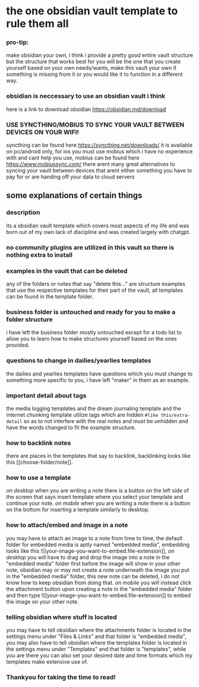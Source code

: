 # the one obsidian vault template to rule them all

### pro-tip:
make obsidian your own, i think i provide a pretty good entire vault structure but the structure that works best for you will be the one that you create yourself based on your own needs/wants, make this vault your own if something is missing from it or you would like it to function in a different way.

### obsidian is neccessary to use an obsidian vault i think
here is a link to download obsidian https://obsidian.md/download

### USE SYNCTHING/MOBIUS TO SYNC YOUR VAULT BETWEEN DEVICES ON YOUR WIFI!
syncthing can be found here https://syncthing.net/downloads/
it is available on pc/android only, for ios you must use mobius
which i have no experience with and cant help you use,
mobius can be found here https://www.mobiussync.com/
there arent many great alternatives to syncing your vault
between devices that arent either something you have to pay for
or are handing off your data to cloud servers

## some explanations of certain things

### description
its a obsidian vault template which covers most
aspects of my life and was born out of my own lack of
discipline and was created largely with chatgpt.

### no community plugins are utilized in this vault so there is nothing extra to install

### examples in the vault that can be deleted
any of the folders or notes that say "delete this..." are
structure examples that use the respective templates for their
part of the vault, all templates can be found in the template folder.

### business folder is untouched and ready for you to make a folder structure
i have left the business folder mostly untouched except
for a todo list to allow you to learn how to make
structures yourself based on the ones provided.

### questions to change in dailies/yearlies templates
the dailies and yearlies templates have questions which
you must change to something more specific to you,
i have left "maker" in them as an example.

### important detail about tags
the media logging templates and the dream journaling template
and the internet chunking template utilize tags which are
hidden `#like this/extra-detail` so as to not interfere
with the real notes and must be unhidden and have the
words changed to fit the example structure.

### how to backlink notes
there are places in the templates that say to backlink,
backlinking looks like this [[choose-folder/note]].

### how to use a template
_on desktop_ when you are writing a note there is 
a button on the left side of the screen that says insert template
where you select your template and continue your note. _on mobile_ when you are writing a note there is
a button on the bottom for inserting a template similarly to desktop.

### how to attach/embed and image in a note
you may have to attach an image to a note from time to time,
the default folder for embedded media is aptly named "embedded media",
embedding looks like this ![[your-image-you-want-to-embed.file-extension]],
_on desktop_ you will have to drag and drop the image into a note in the
"embedded media" folder first before the image will show in your other note,
obsidian may or may not create a note underneath the image you put in the
"embedded media" folder, this new note can be deleted,
i do not know how to keep obsidian from doing that. _on mobile_ you will instead
click the attachment button upon creating a note in the "embedded media" folder
and then type ![[your-image-you-want-to-embed.file-extension]]
to embed the image on your other note.

### telling obsidian where stuff is located
you may have to tell obsidian where the attachments folder is located
in the settings menu under "Files & Links" and that folder is "embedded media",
you may also have to tell obsidian where the templates folder is located
in the settings menu under "Templates" and that folder is "templates",
while you are there you can also set your desired date and
time formats which my templates make extensive use of.

### Thankyou for taking the time to read!
